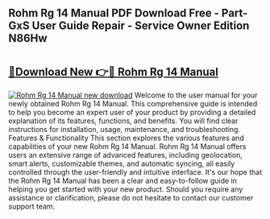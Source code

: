 ## Rohm Rg 14 Manual PDF Download Free - Part-GxS User Guide Repair - Service Owner Edition N86Hw

# <h2><a href="http://bc70988.oget.top/?id=Rohm+Rg+14+Manual">🔗Download New 👉🔴 Rohm Rg 14 Manual</a></h2>

[![Rohm Rg 14 Manual new download](https://i.imgur.com/5g1atiW.png)](http://bc70988.oget.top/?id=Rohm+Rg+14+Manual)
Welcome to the user manual for your newly obtained Rohm Rg 14 Manual. This comprehensive guide is intended to help you become an expert user of your product by providing a detailed explanation of its features, functions, and benefits. You will find clear instructions for installation, usage, maintenance, and troubleshooting. Features & Functionality This section explores the various features and capabilities of your new Rohm Rg 14 Manual. Rohm Rg 14 Manual offers users an extensive range of advanced features, including geolocation, smart alerts, customizable themes, and automatic syncing, all easily controlled through the user-friendly and intuitive interface. It's our hope that the Rohm Rg 14 Manual has been a clear and easy-to-follow guide in helping you get started with your new product. Should you require any assistance or clarification, please do not hesitate to contact our customer support team.
